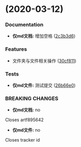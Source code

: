 #  (2020-03-12)


### Documentation

* **仅md文档:** 增加空格 ([2c3b3d6](https://github.com/022107206/leanpython/commit/2c3b3d6aba3cad93d9636e7335f412fb28340d2a))


### Features

* 文件夹与文件相关操作 ([30cf811](https://github.com/022107206/leanpython/commit/30cf811a0339f8ac004dfb77ad55f277c0b9f19b))


### Tests

* **仅md文件:** 测试提交 ([26b66e0](https://github.com/022107206/leanpython/commit/26b66e00fdb3db384abd0236d74b9a2bb001dce1))


### BREAKING CHANGES

* **仅md文档:** no

Closes artf895642
* **仅md文件:** no

Closes tracker id





